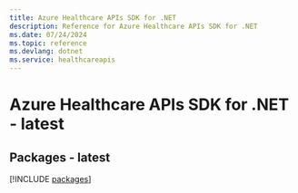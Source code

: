 ```yaml
---
title: Azure Healthcare APIs SDK for .NET
description: Reference for Azure Healthcare APIs SDK for .NET
ms.date: 07/24/2024
ms.topic: reference
ms.devlang: dotnet
ms.service: healthcareapis
---
```

# Azure Healthcare APIs SDK for .NET - latest
## Packages - latest
[!INCLUDE [packages](healthcare-apis-index.md)]